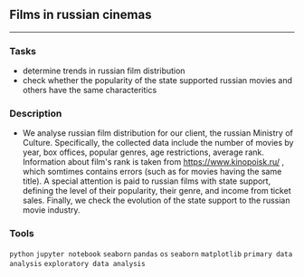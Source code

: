 ## Films in russian cinemas
	
<hr>

### Tasks
- determine trends in russian film distribution
- check whether the popularity of the state supported russian movies and others have the same characteritics

### Description
-  We analyse russian film distribution for our client, the russian Ministry of Culture. Specifically, the collected data include the number of movies by year, box offices, popular genres, age restrictions, average rank. Information about film's rank is taken from https://www.kinopoisk.ru/ , which somtimes contains errors (such as for movies having the same title). A special attention is paid to russian films with state support, defining the level of their popularity, their genre, and income from ticket sales. Finally, we check the evolution of the state support to the russian movie industry.
### Tools
`python` `jupyter notebook` `seaborn` `pandas` `os` `seaborn` `matplotlib` `primary data analysis` `exploratory data analysis`
